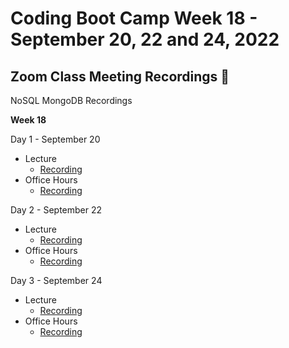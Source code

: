 # Coding Boot Camp Week 18 - September 20, 22 and 24, 2022 

## Zoom Class Meeting Recordings 🎥

NoSQL MongoDB Recordings

**Week 18**

Day 1 - September 20
* Lecture
  * [Recording](https://zoom.us/rec/play/V_6PlX_464AkgXziEO86S8iik8nIai4HgW3qigrc62gKQSjx7949BcK4db8xOjpuE2jVgzOW7ML1gkmR.sFwRqN5VMZDaJrwa)
* Office Hours
  * [Recording](https://zoom.us/rec/play/sdNpQhO2oF1HdpuTx9hIRHMmdwIDwz_7dkEcqG8wdCFx9KddVjR3maFqc-LuMID3i0bcUM0YoHYByhVV.39RskKmo82NFsbGy)

Day 2 - September 22
* Lecture
  * [Recording](https://zoom.us/rec/play/cTsiz2R6Y6_R3S23wRPcE7LtQpGJxUdRh7OF4uLyYDA0l0nSaGq8sa1jSYQmf21q2YUMzqByPDqyMmd_.YkEF4aumn952Kof7)
* Office Hours
  * [Recording](https://zoom.us/rec/play/3k8c710T9enjJDvc2wL-ka1nfkVNycvoCD2gbJ7qTqvm08jW46UJTACDc8cSOgR3xA93Jw4aJHTlTUuS.SXqPSQlL4qy8WTVv)

Day 3 - September 24
* Lecture
  * [Recording](https://zoom.us/rec/play/atclhvMIeW0474l_dj26vxNXvmJmz50iAOnaP-XxvJqGewygSx-Ms95TYDTd6FOXoRVtXbfkOF8bKO_G.pbd2V4HhVWTZHv4t)
* Office Hours
  * [Recording](https://zoom.us/rec/play/ajiCdYvjjYb0H0cZO_y6Tv6LrZYP_np-Z9SSj6FSzGwxCRQFHTGfhwZAcrFDl_Do8NOrIaR3FZH3iMY5.xEQ510tI0ERxbzi7)